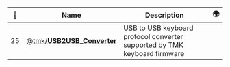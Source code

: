 |:star2: | Name | Description | 🌍|
|---|---|---|---|
|25|[@tmk](https://github.com/tmk)/[**USB2USB_Converter**](https://github.com/tmk/USB2USB_Converter)|USB to USB keyboard protocol converter supported by TMK keyboard firmware||

